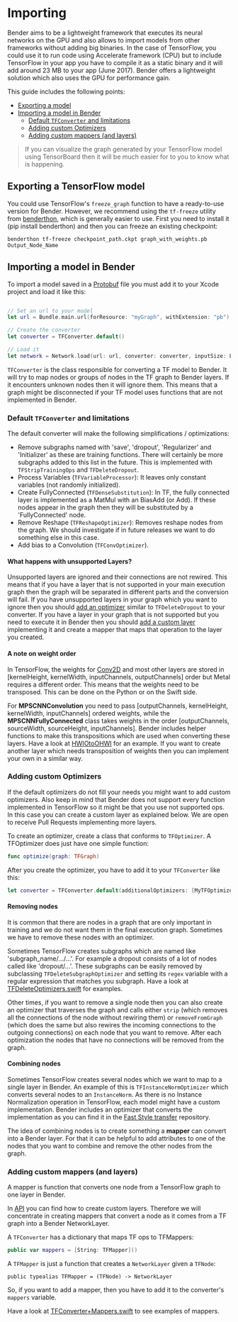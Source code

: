 
# Importing

Bender aims to be a lightweight framework that executes its neural networks on the GPU and also allows to import models from other frameworks without adding big binaries.
In the case of TensorFlow, you could use it to run code using Accelerate framework (CPU) but to include TensorFlow in your app you have to compile it as a static binary and it will add around 23 MB to your app (June 2017).
Bender offers a lightweight solution which also uses the GPU for performance gain.

This guide includes the following points:
* [Exporting a model]
* [Importing a model in Bender]
    - [Default `TFConverter` and limitations]
    - [Adding custom Optimizers]
    - [Adding custom mappers (and layers)]

> If you can visualize the graph generated by your TensorFlow model using TensorBoard then it will be much easier for to you to know what is happening.

## Exporting a TensorFlow model

You could use TensorFlow's `freeze_graph` function to have a ready-to-use version for Bender. However, we recommend using the `tf-freeze` utility from [benderthon](https://github.com/xmartlabs/benderthon), which is generally easier to use. First you need to install it (pip install benderthon) and then you can freeze an existing checkpoint:

```shell
benderthon tf-freeze checkpoint_path.ckpt graph_with_weights.pb Output_Node_Name
```


## Importing a model in Bender

To import a model saved in a [Protobuf](https://developers.google.com/protocol-buffers/) file you must add it to your Xcode project and load it like this:

```swift

// Set an url to your model
let url = Bundle.main.url(forResource: "myGraph", withExtension: "pb")!

// Create the converter
let converter = TFConverter.default()

// Load it
let network = Network.load(url: url, converter: converter, inputSize: LayerSize(f: 3, w: 256))

```

`TFConverter` is the class responsible for converting a TF model to Bender. It will try to map nodes or groups of nodes in the TF graph to Bender layers. If it encounters unknown nodes then it will ignore them. This means that a graph might be disconnected if your TF model uses functions that are not implemented in Bender.


### Default `TFConverter` and limitations

The default converter will make the following simplifications / optimizations:
* Remove subgraphs named with 'save', 'dropout', 'Regularizer' and 'Initializer' as these are training functions. There will certainly be more subgraphs added to this list in the future. This is implemented with `TFStripTrainingOps` and `TFDeleteDropout`.
* Process Variables (`TFVariableProcessor`): It leaves only constant variables (not randomly initialized).
* Create FullyConnected (`TFDenseSubstitution`): In TF, the fully connected layer is implemented as a MatMul with an BiasAdd (or Add). If these nodes appear in the graph then they will be substituted by a 'FullyConnected' node.
* Remove Reshape (`TFReshapeOptimizer`): Removes reshape nodes from the graph. We should investigate if in future releases we want to do something else in this case.
* Add bias to a Convolution (`TFConvOptimizer`).

#### What happens with unsupported Layers?

Unsupported layers are ignored and their connections are not rewired. This means that if you have a layer that is not supported in your main execution graph then the graph will be separated in different parts and the conversion will fail. If you have unsupported layers in your graph which you want to ignore then you should [add an optimizer](#custom-optimizer) similar to `TFDeleteDropout` to your converter. If you have a layer in your graph that is not supported but you need to execute it in Bender then you should [add a custom layer](API.md#adding-new-layers) implementing it and create a mapper that maps that operation to the layer you created.

#### A note on weight order
In TensorFlow, the weights for [Conv2D](https://www.tensorflow.org/api_docs/python/tf/nn/conv2d) and most other layers are stored in [kernelHeight, kernelWidth, inputChannels, outputChannels] order but Metal requires a different order. This means that the weights need to be transposed. This can be done on the Python or on the Swift side.

For __MPSCNNConvolution__ you need to pass [outputChannels, kernelHeight, kernelWidth, inputChannels] ordered weights, while the __MPSCNNFullyConnected__ class takes weights in the order [outputChannels, sourceWidth, sourceHeight, inputChannels]. Bender includes helper functions to make this transpositions which are used when converting these layers. Have a look at [HWIOtoOHWI](../Sources/Helpers/Helpers.swift) for an example. If you want to create another layer which needs transposition of weights then you can implement your own in a similar way.

### Adding custom Optimizers <a name="custom-optimizer"></a>

If the default optimizers do not fill your needs you might want to add custom optimizers. Also keep in mind that Bender does not support every function implemented in TensorFlow so it might be that you use not supported ops. In this case you can create a custom layer as explained below. We are open to receive Pull Requests implementing more layers.

To create an optimizer, create a class that conforms to `TFOptimizer`.
A TFOptimizer does just have one simple function:

```swift
func optimize(graph: TFGraph)
```

After you create the optimizer, you have to add it to your `TFConverter` like this:

```swift
let converter = TFConverter.default(additionalOptimizers: [MyTFOptimizer()])
```

#### Removing nodes

It is common that there are nodes in a graph that are only important in training and we do not want them in the final execution graph. Sometimes we have to remove these nodes with an optimizer.

Sometimes TensorFlow creates subgraphs which are named like 'subgraph_name/.../...'. For example a dropout consists of a lot of nodes called like 'dropout/...'. These subgraphs can be easily removed by subclassing `TFDeleteSubgraphOptimizer` and setting its `regex` variable with a regular expression that matches you subgraph.
Have a look at [TFDeleteOptimizers.swift](../Sources/Adapters/Tensorflow/TFDeleteOptimizers.swift) for examples.

Other times, if you want to remove a single node then you can also create an optimizer that traverses the graph and calls either `strip` (which removes all the connections of the node without rewiring them) or `removeFromGraph` (which does the same but also rewires the incoming connections to the outgoing connections) on each node that you want to remove. After each optimization the nodes that have no connections will be removed from the graph.

#### Combining nodes

Sometimes TensorFlow creates several nodes which we want to map to a single layer in Bender. An example of this is `TFInstanceNormOptimizer` which converts several nodes to an `InstanceNorm`. As there is no Instance Normalization operation in TensorFlow, each model might have a custom implementation. Bender includes an optimizer that converts the implementation as you can find it in the [Fast Style transfer](https://github.com/lengstrom/fast-style-transfer/blob/master/src/transform.py) repository.

The idea of combining nodes is to create something a __mapper__ can convert into a Bender layer. For that it can be helpful to add attributes to one of the nodes that you want to combine and remove the other nodes from the graph.


### Adding custom mappers (and layers) <a name="custom-mappers"></a>

A mapper is function that converts one node from a TensorFlow graph to one layer in Bender.

In [API](API.md) you can find how to create custom layers. Therefore we will concentrate in creating mappers that convert a node as it comes from a TF graph into a Bender NetworkLayer.

A `TFConverter` has a dictionary that maps TF ops to TFMappers:

```swift
public var mappers = [String: TFMapper]()
```

A `TFMapper` is just a function that creates a `NetworkLayer` given a `TFNode`:

`public typealias TFMapper = (TFNode) -> NetworkLayer`

So, if you want to add a mapper, then you have to add it to the converter's `mappers` variable.

Have a look at [TFConverter+Mappers.swift](../Sources/Adapters/Tensorflow/TFConverter+Mappers.swift) to see examples of mappers.


[Exporting a model]: #exporting-a-model
[Importing a model in Bender]: #importing-a-model-in-bender
[Default `TFConverter` and limitations]: #default-tfconverter-and-limitations
[Adding custom Optimizers]: #custom-optimizer
[Adding custom mappers (and layers)]: #custom-mappers
